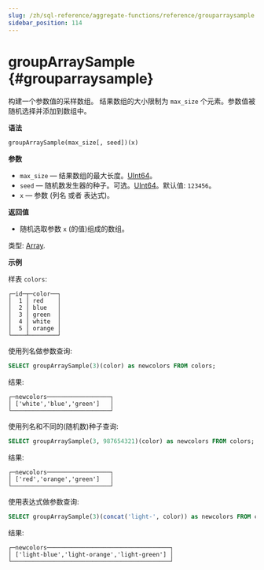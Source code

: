 ```yaml
---
slug: /zh/sql-reference/aggregate-functions/reference/grouparraysample
sidebar_position: 114
---
```


# groupArraySample {#grouparraysample}

构建一个参数值的采样数组。
结果数组的大小限制为 `max_size` 个元素。参数值被随机选择并添加到数组中。

**语法**

``` sql
groupArraySample(max_size[, seed])(x)
```

**参数**

-   `max_size` — 结果数组的最大长度。[UInt64](../../data-types/int-uint.md)。
-   `seed` — 随机数发生器的种子。可选。[UInt64](../../data-types/int-uint.md)。默认值: `123456`。
-   `x` — 参数 (列名 或者 表达式)。

**返回值**

-   随机选取参数 `x` (的值)组成的数组。

类型: [Array](../../../sql-reference/data-types/array.md).

**示例**

样表 `colors`:

``` text
┌─id─┬─color──┐
│  1 │ red    │
│  2 │ blue   │
│  3 │ green  │
│  4 │ white  │
│  5 │ orange │
└────┴────────┘
```

使用列名做参数查询:

``` sql
SELECT groupArraySample(3)(color) as newcolors FROM colors;
```

结果:

```text
┌─newcolors──────────────────┐
│ ['white','blue','green']   │
└────────────────────────────┘
```

使用列名和不同的(随机数)种子查询:

``` sql
SELECT groupArraySample(3, 987654321)(color) as newcolors FROM colors;
```

结果:

```text
┌─newcolors──────────────────┐
│ ['red','orange','green']   │
└────────────────────────────┘
```

使用表达式做参数查询:

``` sql
SELECT groupArraySample(3)(concat('light-', color)) as newcolors FROM colors;
```

结果:

```text
┌─newcolors───────────────────────────────────┐
│ ['light-blue','light-orange','light-green'] │
└─────────────────────────────────────────────┘
```
